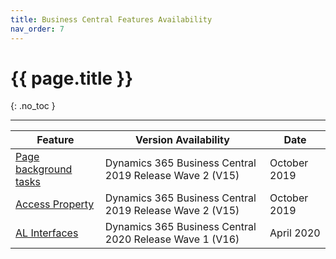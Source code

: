 ```yaml
---
title: Business Central Features Availability
nav_order: 7
---
```


# {{ page.title }}
{: .no_toc }

---

| Feature                                               | Version Availability                                    | Date         |
| ----------------------------------------------------- | ------------------------------------------------------- | ------------ |
| [Page background tasks](https://docs.microsoft.com/en-us/dynamics365/business-central/dev-itpro/developer/devenv-page-background-tasks) | Dynamics 365 Business Central 2019 Release Wave 2 (V15) | October 2019 |
| [Access Property](https://docs.microsoft.com/en-us/dynamics365/business-central/dev-itpro/developer/properties/devenv-access-property)       | Dynamics 365 Business Central 2019 Release Wave 2 (V15) | October 2019 |
| [AL Interfaces](https://docs.microsoft.com/en-us/dynamics365/business-central/dev-itpro/developer/devenv-interfaces-in-al)         | Dynamics 365 Business Central 2020 Release Wave 1 (V16) | April 2020   |


